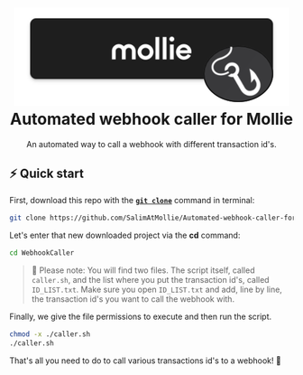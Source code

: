<h1 align="center">
  <img alt="mollie webhook logo" src="./MollieWebhook.png" width="488px"/><br/>
  Automated webhook caller for Mollie
</h1>
<p align="center">An automated way to call a webhook with different transaction id's.

## ⚡️ Quick start

First, download this repo with the **[`git clone`](https://git-scm.com/docs/git-clone)** command in terminal:

```bash
git clone https://github.com/SalimAtMollie/Automated-webhook-caller-for-Mollie WebhookCaller
```

Let's enter that new downloaded project via the **cd** command:

```bash
cd WebhookCaller
```

> 🔔 Please note: You will find two files. The script itself, called `caller.sh`, and the list where you put the transaction id's, called `ID_LIST.txt`. Make sure you open `ID_LIST.txt` and add, line by line, the transaction id's you want to call the webhook with.

Finally, we give the file permissions to execute and then run the script.

```bash
chmod -x ./caller.sh
./caller.sh
```

That's all you need to do to call various transactions id's to a webhook! 🎉
